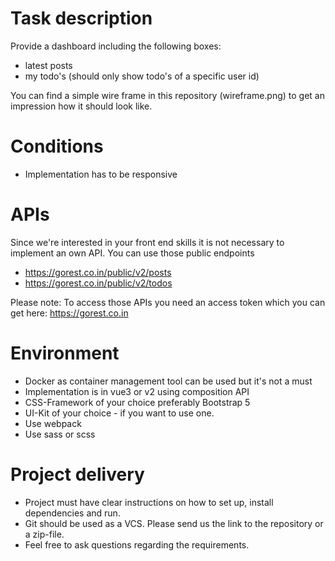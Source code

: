 # Task description

Provide a dashboard including the following boxes:

- latest posts
- my todo's (should only show todo's of a specific user id)

You can find a simple wire frame in this repository (wireframe.png) to get an impression how it should look like.

# Conditions

- Implementation has to be responsive

# APIs

Since we're interested in your front end skills it is not necessary to implement an own API.
You can use those public endpoints

- https://gorest.co.in/public/v2/posts
- https://gorest.co.in/public/v2/todos

Please note: To access those APIs you need an access token which you can get here: https://gorest.co.in

# Environment

- Docker as container management tool can be used but it's not a must
- Implementation is in vue3 or v2 using composition API
- CSS-Framework of your choice preferably Bootstrap 5
- UI-Kit of your choice - if you want to use one.
- Use webpack
- Use sass or scss

# Project delivery

- Project must have clear instructions on how to set up, install dependencies and run.
- Git should be used as a VCS. Please send us the link to the repository or a zip-file.
- Feel free to ask questions regarding the requirements.
